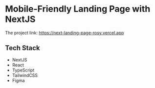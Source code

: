 # Mobile-Friendly Landing Page with NextJS

The project link: https://next-landing-page-rosy.vercel.app

## Tech Stack

- NextJS
- React
- TypeScript
- TailwindCSS
- Figma
